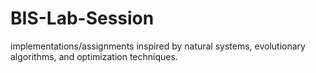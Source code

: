# BIS-Lab-Session
implementations/assignments inspired by natural systems, evolutionary algorithms, and optimization techniques.
